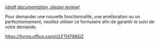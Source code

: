 [_metadata_: remarks]:- "Automatically translated with DeepL. From: /UserGuide/3---Feature-Request-Form-for-SSC-DataHub-PoC.md"

[_(draft documentation, please review)_](/UserGuide/3---Feature-Request-Form-for-SSC-DataHub-PoC.md)

Pour demander une nouvelle fonctionnalité, une amélioration ou un perfectionnement, veuillez utiliser ce formulaire afin de garantir le suivi de votre demande.

https://forms.office.com/r/LFTH7jMiGZ

